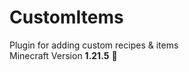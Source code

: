 # CustomItems
<p>Plugin for adding custom recipes & items<br>
Minecraft Version <strong>1.21.5</strong> 🚀</p>
